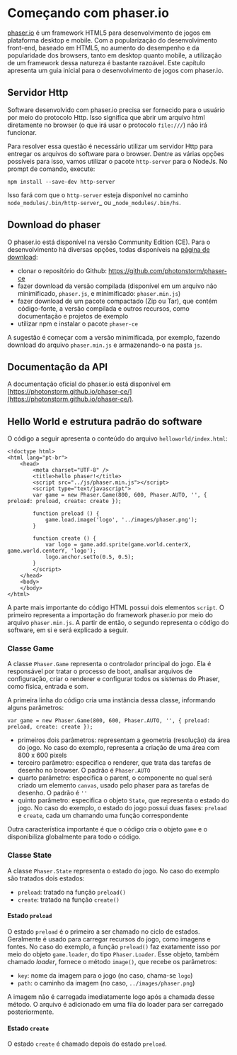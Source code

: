 # Começando com phaser.io

[phaser.io](http://phaser.io/) é um framework HTML5 para desenvolvimento de jogos em plataforma desktop e mobile. Com a popularização do desenvolvimento front-end, baseado em HTML5, no aumento do desempenho e da popularidade dos browsers, tanto em desktop quanto mobile, a utilização de um framework dessa natureza é bastante razoável. Este capítulo apresenta um guia inícial para o desenvolvimento de jogos com phaser.io.

## Servidor Http

Software desenvolvido com phaser.io precisa ser fornecido para o usuário por meio do protocolo Http. Isso significa que abrir um arquivo html diretamente no browser \(o que irá usar o protocolo `file:///`\) não irá funcionar.

Para resolver essa questão é necessário utilizar um servidor Http para entregar os arquivos do software para o browser. Dentre as várias opções possíveis para isso, vamos utilizar o pacote `http-server` para o NodeJs. No prompt de comando, execute:

```
npm install --save-dev http-server
```

Isso fará com que o `http-server` esteja disponível no caminho `node_modules/.bin/http-server`_ ou _`node_modules/.bin/hs`. 

## Download do phaser

O phaser.io está disponível na versão Community Edition \(CE\). Para o desenvolvimento há diversas opções, todas disponíveis na [página de download](http://phaser.io/download/stable):

* clonar o repositório do Github: https://github.com/photonstorm/phaser-ce
* fazer download da versão compilada \(disponível em um arquivo não minimificado, `phaser.js`, e minimificado: `phaser.min.js`\)
* fazer download de um pacote compactado \(Zip ou Tar\), que contém código-fonte, a versão compilada e outros recursos, como documentação e projetos de exemplo
* utilizar npm e instalar o pacote `phaser-ce`

A sugestão é começar com a versão minimificada, por exemplo, fazendo download do arquivo `phaser.min.js` e armazenando-o na pasta `js`.

## Documentação da API

A documentação oficial do phaser.io está disponível em [https://photonstorm.github.io/phaser-ce/](https://photonstorm.github.io/phaser-ce/). 

## Hello World e estrutura padrão do software

O código a seguir apresenta o conteúdo do arquivo `helloworld/index.html`:

```
<!doctype html>
<html lang="pt-br">
    <head>
        <meta charset="UTF-8" />
        <title>hello phaser!</title>
        <script src="../js/phaser.min.js"></script>
        <script type="text/javascript">
        var game = new Phaser.Game(800, 600, Phaser.AUTO, '', { preload: preload, create: create });

        function preload () {
            game.load.image('logo', '../images/phaser.png');
        }

        function create () {
            var logo = game.add.sprite(game.world.centerX, game.world.centerY, 'logo');
            logo.anchor.setTo(0.5, 0.5);
        }
        </script>
    </head>
    <body>
    </body>
</html>
```

A parte mais importante do código HTML possui dois elementos `script`. O primeiro representa a importação do framework phaser.io por meio do arquivo `phaser.min.js`. A partir de então, o segundo representa o código do software, em si e será explicado a seguir.

### Classe Game

A classe `Phaser.Game` representa o controlador principal do jogo. Ela é responsável por tratar o processo de boot, analisar arquivos de configuração, criar o renderer e configurar todos os sistemas do Phaser, como física, entrada e som.

A primeira linha do código cria uma instância dessa classe, informando alguns parâmetros:

```
var game = new Phaser.Game(800, 600, Phaser.AUTO, '', { preload: preload, create: create });
```

* primeiros dois parâmetros: representam a geometria \(resolução\) da área do jogo. No caso do exemplo, representa a criação de uma área com 800 x 600 pixels
* terceiro parâmetro: especifica o renderer, que trata das tarefas de desenho no browser. O padrão é `Phaser.AUTO`
* quarto parâmetro: especifica o parent, o componente no qual será criado um elemento `canvas`, usado pelo phaser para as tarefas de desenho. O padrão é `''`
* quinto parâmetro: especifica o objeto `State`, que representa o estado do jogo. No caso do exemplo, o estado do jogo possui duas fases: `preload` e `create`, cada um chamando uma função correspondente

Outra característica importante é que o código cria o objeto `game` e o disponibiliza globalmente para todo o código.

### Classe State

A classe `Phaser.State` representa o estado do jogo. No caso do exemplo são tratados dois estados:

* `preload`: tratado na função `preload()`
* `create`: tratado na função `create()`

#### Estado `preload`

O estado `preload` é o primeiro a ser chamado no ciclo de estados. Geralmente é usado para carregar recursos do jogo, como imagens e fontes. No caso do exemplo, a função `preload()` faz exatamente isso por meio do objeto `game.loader`, do tipo `Phaser.Loader`. Esse objeto, também chamado _loader_, fornece o método `image()`, que recebe os parâmetros:

* `key`: nome da imagem para o jogo \(no caso, chama-se `logo`\)
* `path`: o caminho da imagem \(no caso, `../images/phaser.png`\)

A imagem não é carregada imediatamente logo após a chamada desse método. O arquivo é adicionado em uma fila do loader para ser carregado posteriormente.

#### Estado `create`

O estado `create` é chamado depois do estado `preload`. 





